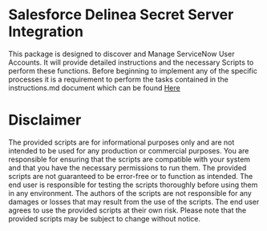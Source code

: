 
# Salesforce Delinea Secret Server Integration

  

This package is designed to discover and Manage ServiceNow User Accounts. It will provide detailed instructions and the necessary Scripts to perform these functions. Before beginning to implement any of the specific processes it is a requirement to perform the tasks contained in the instructions.md document which can be found [Here](./Instructions.md)

  
  

# Disclaimer

  

The provided scripts are for informational purposes only and are not intended to be used for any production or commercial purposes. You are responsible for ensuring that the scripts are compatible with your system and that you have the necessary permissions to run them. The provided scripts are not guaranteed to be error-free or to function as intended. The end user is responsible for testing the scripts thoroughly before using them in any environment. The authors of the scripts are not responsible for any damages or losses that may result from the use of the scripts. The end user agrees to use the provided scripts at their own risk. Please note that the provided scripts may be subject to change without notice.
